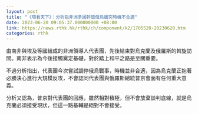 ```yaml
---
layout: post
title: "《環看天下》：分析指非洲多國斡旋俄烏衝突時機不合適"
date: 2023-06-20 09:05:37.000000000 +08:00
link: https://news.rthk.hk/rthk/ch/component/k2/1705528-20230620.htm
categories: rthk
---
```


由南非與埃及等國組成的非洲領導人代表團，先後結束對烏克蘭及俄羅斯的斡旋訪問。南非表示為今後接觸奠定基礎，對於踏上和平之路是至關重要。

不過分析指出，代表團今次嘗試調停俄烏戰事，時機並非合適，因為烏克蘭正抱著必勝決心進行大規模反攻，不會認同代表團與俄羅斯總統普京會面有任何重大意義。

分析又認為，普京對代表團的回應，雖然相對積極，但不會放棄談判底線，就是烏克蘭必須接受現狀，但這一點基輔是絕對不會接受。

